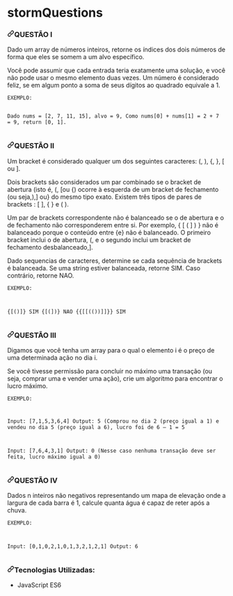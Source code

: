 # stormQuestions

<div>
    <h3><a id="user-content-questão-i" class="anchor" aria-hidden="true" href="#questão-i"><svg
                class="octicon octicon-link" viewBox="0 0 16 16" version="1.1" width="16" height="16"
                aria-hidden="true">
                <path fill-rule="evenodd"
                    d="M7.775 3.275a.75.75 0 001.06 1.06l1.25-1.25a2 2 0 112.83 2.83l-2.5 2.5a2 2 0 01-2.83 0 .75.75 0 00-1.06 1.06 3.5 3.5 0 004.95 0l2.5-2.5a3.5 3.5 0 00-4.95-4.95l-1.25 1.25zm-4.69 9.64a2 2 0 010-2.83l2.5-2.5a2 2 0 012.83 0 .75.75 0 001.06-1.06 3.5 3.5 0 00-4.95 0l-2.5 2.5a3.5 3.5 0 004.95 4.95l1.25-1.25a.75.75 0 00-1.06-1.06l-1.25 1.25a2 2 0 01-2.83 0z">
                </path>
            </svg></a>QUESTÃO I</h3>
    <p>Dado um array de números inteiros, retorne os índices dos
        dois números de forma que eles se somem a um alvo
        específico.</p>
    <p>Você pode assumir que cada entrada teria exatamente uma
        solução, e você não pode usar o mesmo elemento duas
        vezes.
        Um número é considerado feliz, se em algum ponto a soma de seus dígitos ao quadrado equivale a 1.</p>
    <pre><code>EXEMPLO:

Dado nums = [2, 7, 11, 15], alvo = 9,
Como nums[0] + nums[1] = 2 + 7 = 9,
return [0, 1].
</code></pre>
    <h3><a id="user-content-questão-ii" class="anchor" aria-hidden="true" href="#questão-ii"><svg
                class="octicon octicon-link" viewBox="0 0 16 16" version="1.1" width="16" height="16"
                aria-hidden="true">
                <path fill-rule="evenodd"
                    d="M7.775 3.275a.75.75 0 001.06 1.06l1.25-1.25a2 2 0 112.83 2.83l-2.5 2.5a2 2 0 01-2.83 0 .75.75 0 00-1.06 1.06 3.5 3.5 0 004.95 0l2.5-2.5a3.5 3.5 0 00-4.95-4.95l-1.25 1.25zm-4.69 9.64a2 2 0 010-2.83l2.5-2.5a2 2 0 012.83 0 .75.75 0 001.06-1.06 3.5 3.5 0 00-4.95 0l-2.5 2.5a3.5 3.5 0 004.95 4.95l1.25-1.25a.75.75 0 00-1.06-1.06l-1.25 1.25a2 2 0 01-2.83 0z">
                </path>
            </svg></a>QUESTÃO II</h3>
    <p>Um bracket é considerado qualquer um dos seguintes caracteres: (, ), {, }, [ ou ].</p>
    <p>Dois brackets são considerados um par combinado se o bracket de abertura (isto
        é, (, [ou {) ocorre à esquerda de um bracket de fechamento (ou seja,),] ou} do
        mesmo tipo exato. Existem três tipos de pares de brackets : [ ], { } e ( ).</p>
    <p>Um par de brackets correspondente não é balanceado se o de abertura e o de
        fechamento não corresponderem entre si. Por exemplo, { [ ( ] ) } não é balanceado
        porque o conteúdo entre {e} não é balanceado. O primeiro bracket inclui o de
        abertura, (, e o segundo inclui um bracket de fechamento desbalanceado,].</p>
    <p>Dado sequencias de caracteres, determine se cada sequência de brackets é
        balanceada. Se uma string estiver balanceada, retorne SIM. Caso contrário, retorne
        NAO.</p>
    <pre><code>EXEMPLO:

{[()]} SIM
{[(])} NAO
{{[[(())]]}} SIM
</code></pre>
    <h3><a id="user-content-questão-iii" class="anchor" aria-hidden="true" href="#questão-iii"><svg
                class="octicon octicon-link" viewBox="0 0 16 16" version="1.1" width="16" height="16"
                aria-hidden="true">
                <path fill-rule="evenodd"
                    d="M7.775 3.275a.75.75 0 001.06 1.06l1.25-1.25a2 2 0 112.83 2.83l-2.5 2.5a2 2 0 01-2.83 0 .75.75 0 00-1.06 1.06 3.5 3.5 0 004.95 0l2.5-2.5a3.5 3.5 0 00-4.95-4.95l-1.25 1.25zm-4.69 9.64a2 2 0 010-2.83l2.5-2.5a2 2 0 012.83 0 .75.75 0 001.06-1.06 3.5 3.5 0 00-4.95 0l-2.5 2.5a3.5 3.5 0 004.95 4.95l1.25-1.25a.75.75 0 00-1.06-1.06l-1.25 1.25a2 2 0 01-2.83 0z">
                </path>
            </svg></a>QUESTÃO III</h3>
    <p>Digamos que você tenha um array para o qual o elemento i
        é o preço de uma determinada ação no dia i.</p>
    <p>Se você tivesse permissão para concluir no máximo uma
        transação (ou seja, comprar uma e vender uma ação), crie
        um algoritmo para encontrar o lucro máximo.</p>
    <pre><code>EXEMPLO:

Input: [7,1,5,3,6,4]
Output: 5 (Comprou no dia 2 (preço igual a 1) e vendeu no dia 5 (preço igual a 6), lucro foi de 6 – 1 = 5

Input: [7,6,4,3,1]
Output: 0 (Nesse caso nenhuma transação deve ser feita, lucro máximo igual a 0)
</code></pre>
    <h3><a id="user-content-questão-iv" class="anchor" aria-hidden="true" href="#questão-iv"><svg
                class="octicon octicon-link" viewBox="0 0 16 16" version="1.1" width="16" height="16"
                aria-hidden="true">
                <path fill-rule="evenodd"
                    d="M7.775 3.275a.75.75 0 001.06 1.06l1.25-1.25a2 2 0 112.83 2.83l-2.5 2.5a2 2 0 01-2.83 0 .75.75 0 00-1.06 1.06 3.5 3.5 0 004.95 0l2.5-2.5a3.5 3.5 0 00-4.95-4.95l-1.25 1.25zm-4.69 9.64a2 2 0 010-2.83l2.5-2.5a2 2 0 012.83 0 .75.75 0 001.06-1.06 3.5 3.5 0 00-4.95 0l-2.5 2.5a3.5 3.5 0 004.95 4.95l1.25-1.25a.75.75 0 00-1.06-1.06l-1.25 1.25a2 2 0 01-2.83 0z">
                </path>
            </svg></a>QUESTÃO IV</h3>
    <p>Dados n inteiros não negativos representando um mapa de
        elevação onde a largura de cada barra é 1, calcule quanta
        água é capaz de reter após a chuva.</p>
    <pre><code>EXEMPLO:

Input: [0,1,0,2,1,0,1,3,2,1,2,1]
Output: 6
</code></pre>
    <h3><a id="user-content-tecnologias-utilizadas" class="anchor" aria-hidden="true"
            href="#tecnologias-utilizadas"><svg class="octicon octicon-link" viewBox="0 0 16 16" version="1.1"
                width="16" height="16" aria-hidden="true">
                <path fill-rule="evenodd"
                    d="M7.775 3.275a.75.75 0 001.06 1.06l1.25-1.25a2 2 0 112.83 2.83l-2.5 2.5a2 2 0 01-2.83 0 .75.75 0 00-1.06 1.06 3.5 3.5 0 004.95 0l2.5-2.5a3.5 3.5 0 00-4.95-4.95l-1.25 1.25zm-4.69 9.64a2 2 0 010-2.83l2.5-2.5a2 2 0 012.83 0 .75.75 0 001.06-1.06 3.5 3.5 0 00-4.95 0l-2.5 2.5a3.5 3.5 0 004.95 4.95l1.25-1.25a.75.75 0 00-1.06-1.06l-1.25 1.25a2 2 0 01-2.83 0z">
                </path>
            </svg></a>Tecnologias Utilizadas:</h3>
    <ul>
        <li>JavaScript ES6</li>
    </ul>
</div>
